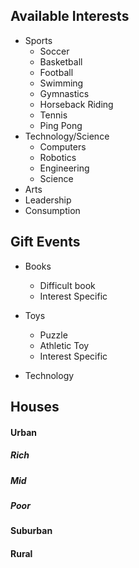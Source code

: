 ## Available Interests

- Sports
  - Soccer
  - Basketball
  - Football
  - Swimming
  - Gymnastics
  - Horseback Riding
  - Tennis
  - Ping Pong
- Technology/Science
  - Computers
  - Robotics
  - Engineering
  - Science
- Arts
- Leadership
- Consumption

## Gift Events

- Books

  - Difficult book
  - Interest Specific
- Toys

  - Puzzle
  - Athletic Toy
  - Interest Specific
- Technology

## Houses
#### Urban
##### Rich
    
##### Mid
##### Poor
#### Suburban
#### Rural